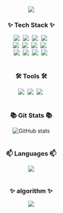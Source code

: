 <!--타이틀 부분-->
<div align="center">
  <img src="https://capsule-render.vercel.app/api?type=rect&color=auto&height=300&section=header&text=JH%20Git&fontSize=90" />
</div>

<!--내용 부분-->
<h3 align="center">✨ Tech Stack ✨</h3>
<div align="center">
  <img src="https://img.shields.io/badge/react-20232a.svg?style=for-the-badge&logo=react&logoColor=61DAFB" />&nbsp
  <img src="https://img.shields.io/badge/javascript-F7DF1E.svg?style=for-the-badge&logo=javascript&logoColor=20232a" />&nbsp
  <img src="https://img.shields.io/badge/reactnative-20232a.svg?style=for-the-badge&logo=react&logoColor=61DAFB" />&nbsp
  <img src="https://img.shields.io/badge/html5-E34F26.svg?style=for-the-badge&logo=html5&logoColor=white" />&nbsp
</div>

<div align="center">
  <img src="https://img.shields.io/badge/styled--components-DB7093?style=for-the-badge&logo=styled-components&logoColor=ffd35b" />&nbsp
  <img src="https://img.shields.io/badge/css3-1572B6.svg?style=for-the-badge&logo=css3&logoColor=white" />&nbsp
  <img src="https://img.shields.io/badge/python-3670A0?style=for-the-badge&logo=python&logoColor=ffdd54" />&nbsp
  <img src="https://img.shields.io/badge/firebase-20232a.svg?style=for-the-badge&logo=firebase&logoColor=61DAFB" /> &nbsp
</div>

<div align="center">
  <img src="https://img.shields.io/badge/Java-007396?style=for-the-badge&logo=java&logoColor=white" />&nbsp;
  <img src="https://img.shields.io/badge/C++-00599C?style=for-the-badge&logo=c%2B%2B&logoColor=ffdd54" />&nbsp;
  <img src="https://img.shields.io/badge/Assembly-525252?style=for-the-badge&logo=hackaday&logoColor=61DAFB" />&nbsp;
  <img src="https://img.shields.io/badge/C%23-239120?style=for-the-badge&logo=c-sharp&logoColor=ffd35b" />&nbsp;
</div>

<br>

<h3 align="center">🛠 Tools 🛠</h3>
<div align="center">
  <img src="https://img.shields.io/badge/git-F05033.svg?style=for-the-badge&logo=git&logoColor=white" />&nbsp
  <img src="https://img.shields.io/badge/github-181717.svg?style=for-the-badge&logo=github&logoColor=white" />&nbsp
  <img src="https://img.shields.io/badge/Notion-F3F3F3.svg?style=for-the-badge&logo=notion&logoColor=black" />&nbsp
</div>

<br>

<h3 align="center">📚 Git Stats 📚</h3>
<div align="center">
  <img src="https://github-readme-stats.vercel.app/api?username=JH201421228&show_icons=true&theme=radical" alt="GitHub stats">
</div>

<br>

<h3 align="center">📫 Languages 📫</h3>
<div align="center">
  <img src="https://github-readme-stats.vercel.app/api/top-langs/?username=JH201421228&layout=compact">
</div>

<br>

<h3 align="center">✨ algorithm ✨</h3>
<div align="center">
  <img src="http://mazassumnida.wtf/api/generate_badge?boj=741u741">
</div>
